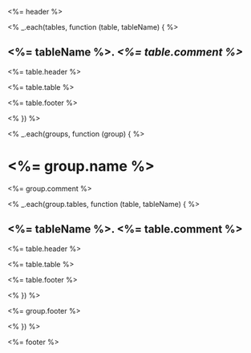 <%= header %>

<% _.each(tables, function (table, tableName) { %>
## <%= tableName %>. _<%= table.comment %>_

<%= table.header %>

<%= table.table %>

<%= table.footer %>

<% }) %>

<% _.each(groups, function (group) { %>
# <%= group.name %>

<%= group.comment %>

<% _.each(group.tables, function (table, tableName) { %>
## **<%= tableName %>**. <%= table.comment %>

<%= table.header %>

<%= table.table %>

<%= table.footer %>

<% }) %>

<%= group.footer %>

<% }) %>

<%= footer %>